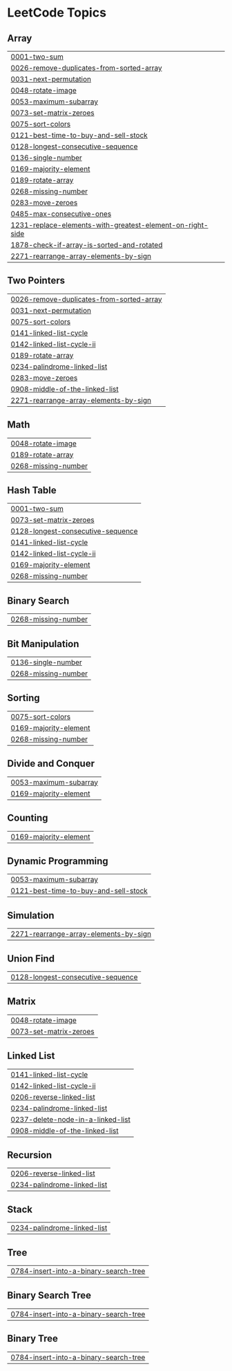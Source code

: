 

<!---LeetCode Topics Start-->
# LeetCode Topics
## Array
|  |
| ------- |
| [0001-two-sum](https://github.com/Chandu12304/LeetCode/tree/master/0001-two-sum) |
| [0026-remove-duplicates-from-sorted-array](https://github.com/Chandu12304/LeetCode/tree/master/0026-remove-duplicates-from-sorted-array) |
| [0031-next-permutation](https://github.com/Chandu12304/LeetCode/tree/master/0031-next-permutation) |
| [0048-rotate-image](https://github.com/Chandu12304/LeetCode/tree/master/0048-rotate-image) |
| [0053-maximum-subarray](https://github.com/Chandu12304/LeetCode/tree/master/0053-maximum-subarray) |
| [0073-set-matrix-zeroes](https://github.com/Chandu12304/LeetCode/tree/master/0073-set-matrix-zeroes) |
| [0075-sort-colors](https://github.com/Chandu12304/LeetCode/tree/master/0075-sort-colors) |
| [0121-best-time-to-buy-and-sell-stock](https://github.com/Chandu12304/LeetCode/tree/master/0121-best-time-to-buy-and-sell-stock) |
| [0128-longest-consecutive-sequence](https://github.com/Chandu12304/LeetCode/tree/master/0128-longest-consecutive-sequence) |
| [0136-single-number](https://github.com/Chandu12304/LeetCode/tree/master/0136-single-number) |
| [0169-majority-element](https://github.com/Chandu12304/LeetCode/tree/master/0169-majority-element) |
| [0189-rotate-array](https://github.com/Chandu12304/LeetCode/tree/master/0189-rotate-array) |
| [0268-missing-number](https://github.com/Chandu12304/LeetCode/tree/master/0268-missing-number) |
| [0283-move-zeroes](https://github.com/Chandu12304/LeetCode/tree/master/0283-move-zeroes) |
| [0485-max-consecutive-ones](https://github.com/Chandu12304/LeetCode/tree/master/0485-max-consecutive-ones) |
| [1231-replace-elements-with-greatest-element-on-right-side](https://github.com/Chandu12304/LeetCode/tree/master/1231-replace-elements-with-greatest-element-on-right-side) |
| [1878-check-if-array-is-sorted-and-rotated](https://github.com/Chandu12304/LeetCode/tree/master/1878-check-if-array-is-sorted-and-rotated) |
| [2271-rearrange-array-elements-by-sign](https://github.com/Chandu12304/LeetCode/tree/master/2271-rearrange-array-elements-by-sign) |
## Two Pointers
|  |
| ------- |
| [0026-remove-duplicates-from-sorted-array](https://github.com/Chandu12304/LeetCode/tree/master/0026-remove-duplicates-from-sorted-array) |
| [0031-next-permutation](https://github.com/Chandu12304/LeetCode/tree/master/0031-next-permutation) |
| [0075-sort-colors](https://github.com/Chandu12304/LeetCode/tree/master/0075-sort-colors) |
| [0141-linked-list-cycle](https://github.com/Chandu12304/LeetCode/tree/master/0141-linked-list-cycle) |
| [0142-linked-list-cycle-ii](https://github.com/Chandu12304/LeetCode/tree/master/0142-linked-list-cycle-ii) |
| [0189-rotate-array](https://github.com/Chandu12304/LeetCode/tree/master/0189-rotate-array) |
| [0234-palindrome-linked-list](https://github.com/Chandu12304/LeetCode/tree/master/0234-palindrome-linked-list) |
| [0283-move-zeroes](https://github.com/Chandu12304/LeetCode/tree/master/0283-move-zeroes) |
| [0908-middle-of-the-linked-list](https://github.com/Chandu12304/LeetCode/tree/master/0908-middle-of-the-linked-list) |
| [2271-rearrange-array-elements-by-sign](https://github.com/Chandu12304/LeetCode/tree/master/2271-rearrange-array-elements-by-sign) |
## Math
|  |
| ------- |
| [0048-rotate-image](https://github.com/Chandu12304/LeetCode/tree/master/0048-rotate-image) |
| [0189-rotate-array](https://github.com/Chandu12304/LeetCode/tree/master/0189-rotate-array) |
| [0268-missing-number](https://github.com/Chandu12304/LeetCode/tree/master/0268-missing-number) |
## Hash Table
|  |
| ------- |
| [0001-two-sum](https://github.com/Chandu12304/LeetCode/tree/master/0001-two-sum) |
| [0073-set-matrix-zeroes](https://github.com/Chandu12304/LeetCode/tree/master/0073-set-matrix-zeroes) |
| [0128-longest-consecutive-sequence](https://github.com/Chandu12304/LeetCode/tree/master/0128-longest-consecutive-sequence) |
| [0141-linked-list-cycle](https://github.com/Chandu12304/LeetCode/tree/master/0141-linked-list-cycle) |
| [0142-linked-list-cycle-ii](https://github.com/Chandu12304/LeetCode/tree/master/0142-linked-list-cycle-ii) |
| [0169-majority-element](https://github.com/Chandu12304/LeetCode/tree/master/0169-majority-element) |
| [0268-missing-number](https://github.com/Chandu12304/LeetCode/tree/master/0268-missing-number) |
## Binary Search
|  |
| ------- |
| [0268-missing-number](https://github.com/Chandu12304/LeetCode/tree/master/0268-missing-number) |
## Bit Manipulation
|  |
| ------- |
| [0136-single-number](https://github.com/Chandu12304/LeetCode/tree/master/0136-single-number) |
| [0268-missing-number](https://github.com/Chandu12304/LeetCode/tree/master/0268-missing-number) |
## Sorting
|  |
| ------- |
| [0075-sort-colors](https://github.com/Chandu12304/LeetCode/tree/master/0075-sort-colors) |
| [0169-majority-element](https://github.com/Chandu12304/LeetCode/tree/master/0169-majority-element) |
| [0268-missing-number](https://github.com/Chandu12304/LeetCode/tree/master/0268-missing-number) |
## Divide and Conquer
|  |
| ------- |
| [0053-maximum-subarray](https://github.com/Chandu12304/LeetCode/tree/master/0053-maximum-subarray) |
| [0169-majority-element](https://github.com/Chandu12304/LeetCode/tree/master/0169-majority-element) |
## Counting
|  |
| ------- |
| [0169-majority-element](https://github.com/Chandu12304/LeetCode/tree/master/0169-majority-element) |
## Dynamic Programming
|  |
| ------- |
| [0053-maximum-subarray](https://github.com/Chandu12304/LeetCode/tree/master/0053-maximum-subarray) |
| [0121-best-time-to-buy-and-sell-stock](https://github.com/Chandu12304/LeetCode/tree/master/0121-best-time-to-buy-and-sell-stock) |
## Simulation
|  |
| ------- |
| [2271-rearrange-array-elements-by-sign](https://github.com/Chandu12304/LeetCode/tree/master/2271-rearrange-array-elements-by-sign) |
## Union Find
|  |
| ------- |
| [0128-longest-consecutive-sequence](https://github.com/Chandu12304/LeetCode/tree/master/0128-longest-consecutive-sequence) |
## Matrix
|  |
| ------- |
| [0048-rotate-image](https://github.com/Chandu12304/LeetCode/tree/master/0048-rotate-image) |
| [0073-set-matrix-zeroes](https://github.com/Chandu12304/LeetCode/tree/master/0073-set-matrix-zeroes) |
## Linked List
|  |
| ------- |
| [0141-linked-list-cycle](https://github.com/Chandu12304/LeetCode/tree/master/0141-linked-list-cycle) |
| [0142-linked-list-cycle-ii](https://github.com/Chandu12304/LeetCode/tree/master/0142-linked-list-cycle-ii) |
| [0206-reverse-linked-list](https://github.com/Chandu12304/LeetCode/tree/master/0206-reverse-linked-list) |
| [0234-palindrome-linked-list](https://github.com/Chandu12304/LeetCode/tree/master/0234-palindrome-linked-list) |
| [0237-delete-node-in-a-linked-list](https://github.com/Chandu12304/LeetCode/tree/master/0237-delete-node-in-a-linked-list) |
| [0908-middle-of-the-linked-list](https://github.com/Chandu12304/LeetCode/tree/master/0908-middle-of-the-linked-list) |
## Recursion
|  |
| ------- |
| [0206-reverse-linked-list](https://github.com/Chandu12304/LeetCode/tree/master/0206-reverse-linked-list) |
| [0234-palindrome-linked-list](https://github.com/Chandu12304/LeetCode/tree/master/0234-palindrome-linked-list) |
## Stack
|  |
| ------- |
| [0234-palindrome-linked-list](https://github.com/Chandu12304/LeetCode/tree/master/0234-palindrome-linked-list) |
## Tree
|  |
| ------- |
| [0784-insert-into-a-binary-search-tree](https://github.com/Chandu12304/LeetCode/tree/master/0784-insert-into-a-binary-search-tree) |
## Binary Search Tree
|  |
| ------- |
| [0784-insert-into-a-binary-search-tree](https://github.com/Chandu12304/LeetCode/tree/master/0784-insert-into-a-binary-search-tree) |
## Binary Tree
|  |
| ------- |
| [0784-insert-into-a-binary-search-tree](https://github.com/Chandu12304/LeetCode/tree/master/0784-insert-into-a-binary-search-tree) |
<!---LeetCode Topics End-->